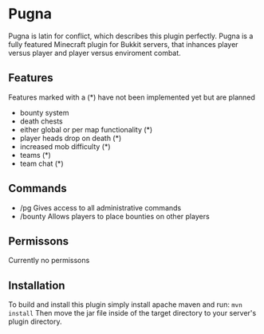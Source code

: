Pugna
=============

Pugna is latin for conflict, which describes this plugin perfectly. Pugna is a fully featured Minecraft plugin for Bukkit servers, that inhances player versus player and player versus enviroment combat. 

## Features ##
Features marked with a (*) have not been implemented yet but are planned
* bounty system
* death chests
* either global or per map functionality (*)
* player heads drop on death (*)
* increased mob difficulty (*)
* teams (*)
* team chat (*)

## Commands ##
* /pg        Gives access to all administrative commands
* /bounty    Allows players to place bounties on other players


## Permissons ##
Currently no permissons

## Installation ##
To build and install this plugin simply install apache maven and run:
```mvn install```
Then move the jar file inside of the target directory to your server's plugin directory.


